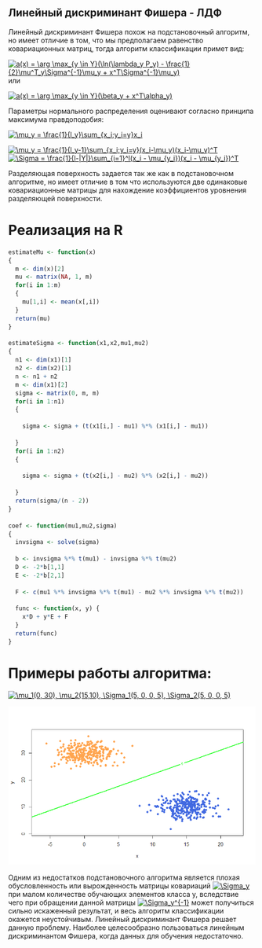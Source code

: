 ## Линейный дискриминант Фишера - ЛДФ

Линейный дискриминант Фишера похож на подстановочный алгоритм, но имеет отличие в том, что мы предполагаем равенство ковариационных матриц, тогда алгоритм классификации примет вид:

<a href="https://www.codecogs.com/eqnedit.php?latex=a(x)&space;=&space;\arg&space;\max_{y&space;\in&space;Y}(\ln(\lambda_y&space;P_y)&space;-&space;\frac{1}{2}\mu^T_y\Sigma^{-1}\mu_y&space;&plus;&space;x^T\Sigma^{-1}\mu_y)" target="_blank"><img src="https://latex.codecogs.com/gif.latex?a(x)&space;=&space;\arg&space;\max_{y&space;\in&space;Y}(\ln(\lambda_y&space;P_y)&space;-&space;\frac{1}{2}\mu^T_y\Sigma^{-1}\mu_y&space;&plus;&space;x^T\Sigma^{-1}\mu_y)" title="a(x) = \arg \max_{y \in Y}(\ln(\lambda_y P_y) - \frac{1}{2}\mu^T_y\Sigma^{-1}\mu_y + x^T\Sigma^{-1}\mu_y)" /></a> или

<a href="https://www.codecogs.com/eqnedit.php?latex=a(x)&space;=&space;\arg&space;\max_{y&space;\in&space;Y}(\beta_y&space;&plus;&space;x^T\alpha_y)" target="_blank"><img src="https://latex.codecogs.com/gif.latex?a(x)&space;=&space;\arg&space;\max_{y&space;\in&space;Y}(\beta_y&space;&plus;&space;x^T\alpha_y)" title="a(x) = \arg \max_{y \in Y}(\beta_y + x^T\alpha_y)" /></a>

Параметры нормального распределения оценивают согласно принципа максимума правдоподобия:

<a href="https://www.codecogs.com/eqnedit.php?latex=\mu_y&space;=&space;\frac{1}{l_y}\sum_{x_i;y_i=y}x_i" target="_blank"><img src="https://latex.codecogs.com/gif.latex?\mu_y&space;=&space;\frac{1}{l_y}\sum_{x_i;y_i=y}x_i" title="\mu_y = \frac{1}{l_y}\sum_{x_i;y_i=y}x_i" /></a>

<a href="https://www.codecogs.com/eqnedit.php?latex=\mu_y&space;=&space;\frac{1}{l_y-1}\sum_{x_i;y_i=y}(x_i-\mu_y)(x_i-\mu_y)^T" target="_blank"><img src="https://latex.codecogs.com/gif.latex?\mu_y&space;=&space;\frac{1}{l_y-1}\sum_{x_i;y_i=y}(x_i-\mu_y)(x_i-\mu_y)^T" title="\mu_y = \frac{1}{l_y-1}\sum_{x_i;y_i=y}(x_i-\mu_y)(x_i-\mu_y)^T" /></a><a href="https://www.codecogs.com/eqnedit.php?latex=\Sigma&space;=&space;\frac{1}{l-|Y|}\sum_{i=1}^l(x_i&space;-&space;\mu_{y_i})(x_i&space;-&space;\mu_{y_i})^T" target="_blank"><img src="https://latex.codecogs.com/gif.latex?\Sigma&space;=&space;\frac{1}{l-|Y|}\sum_{i=1}^l(x_i&space;-&space;\mu_{y_i})(x_i&space;-&space;\mu_{y_i})^T" title="\Sigma = \frac{1}{l-|Y|}\sum_{i=1}^l(x_i - \mu_{y_i})(x_i - \mu_{y_i})^T" /></a>

Разделяющая поверхность задается так же как в подстановочном алгоритме, но имеет отличие в том что используются две одинаковые ковариационные матрицы для нахождение коэффициентов уровнения разделяющей поверхности.

# Реализация на R
```R
estimateMu <- function(x)
{
  m <- dim(x)[2]
  mu <- matrix(NA, 1, m)
  for(i in 1:m)
  {
    mu[1,i] <- mean(x[,i])
  }
  return(mu)
}

estimateSigma <- function(x1,x2,mu1,mu2)
{
  n1 <- dim(x1)[1]
  n2 <- dim(x2)[1]
  n <- n1 + n2
  m <- dim(x1)[2]
  sigma <- matrix(0, m, m)
  for(i in 1:n1)
  {
    
    sigma <- sigma + (t(x1[i,] - mu1) %*% (x1[i,] - mu1))
    
  }
  for(i in 1:n2)
  {
    
    sigma <- sigma + (t(x2[i,] - mu2) %*% (x2[i,] - mu2))
    
  }
  return(sigma/(n - 2))
}

coef <- function(mu1,mu2,sigma)
{
  invsigma <- solve(sigma)
  
  b <- invsigma %*% t(mu1) - invsigma %*% t(mu2)
  D <- -2*b[1,1]
  E <- -2*b[2,1]
  
  F <- c(mu1 %*% invsigma %*% t(mu1) - mu2 %*% invsigma %*% t(mu2))

  func <- function(x, y) {
    x*D + y*E + F
  }
  return(func)
}
```
# Примеры работы алгоритма:

<a href="https://www.codecogs.com/eqnedit.php?latex=\mu_1(0,&space;30),&space;\mu_2(15,10),&space;\Sigma_1(5,&space;0,&space;0,&space;5),&space;\Sigma_2(5,&space;0,&space;0,&space;5)" target="_blank"><img src="https://latex.codecogs.com/gif.latex?\mu_1(0,&space;30),&space;\mu_2(15,10),&space;\Sigma_1(5,&space;0,&space;0,&space;5),&space;\Sigma_2(5,&space;0,&space;0,&space;5)" title="\mu_1(0, 30), \mu_2(15,10), \Sigma_1(5, 0, 0, 5), \Sigma_2(5, 0, 0, 5)" /></a>

![Image alt](https://github.com/KOCTYN/ML0/blob/master/lab8/ldf.png)

 Одним из недостатков подстановочного алгоритма является плохая обусловленность или вырожденность матрицы ковариаций <a href="https://www.codecogs.com/eqnedit.php?latex=\Sigma_y" target="_blank"><img src="https://latex.codecogs.com/gif.latex?\Sigma_y" title="\Sigma_y" /></a> при малом количестве обучающих элементов класса  y, вследствие чего при обращении данной матрицы <a href="https://www.codecogs.com/eqnedit.php?latex=\Sigma_y^{-1}" target="_blank"><img src="https://latex.codecogs.com/gif.latex?\Sigma_y^{-1}" title="\Sigma_y^{-1}" /></a> может получиться сильно искаженный результат, и весь алгоритм классификации окажется неустойчивым. Линейный дискриминант Фишера решает данную проблему. Наиболее целесообразно пользоваться линейным дискриминантом Фишера, когда данных для обучения недостаточно.
